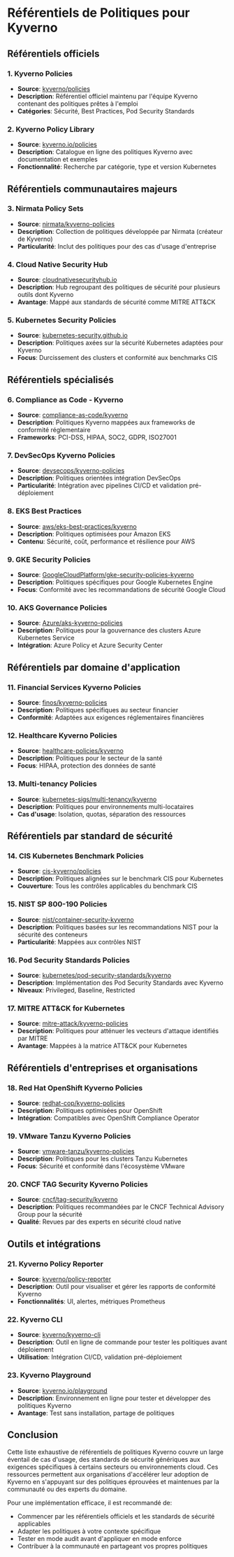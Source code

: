 # Référentiels de Politiques pour Kyverno

## Référentiels officiels

### 1. Kyverno Policies
- **Source**: [kyverno/policies](https://github.com/kyverno/policies)
- **Description**: Référentiel officiel maintenu par l'équipe Kyverno contenant des politiques prêtes à l'emploi
- **Catégories**: Sécurité, Best Practices, Pod Security Standards

### 2. Kyverno Policy Library
- **Source**: [kyverno.io/policies](https://kyverno.io/policies/)
- **Description**: Catalogue en ligne des politiques Kyverno avec documentation et exemples
- **Fonctionnalité**: Recherche par catégorie, type et version Kubernetes

## Référentiels communautaires majeurs

### 3. Nirmata Policy Sets
- **Source**: [nirmata/kyverno-policies](https://github.com/nirmata/kyverno-policies)
- **Description**: Collection de politiques développée par Nirmata (créateur de Kyverno)
- **Particularité**: Inclut des politiques pour des cas d'usage d'entreprise

### 4. Cloud Native Security Hub
- **Source**: [cloudnativesecurityhub.io](https://cloudnativesecurityhub.io/)
- **Description**: Hub regroupant des politiques de sécurité pour plusieurs outils dont Kyverno
- **Avantage**: Mappé aux standards de sécurité comme MITRE ATT&CK

### 5. Kubernetes Security Policies
- **Source**: [kubernetes-security.github.io](https://kubernetes-security.github.io/)
- **Description**: Politiques axées sur la sécurité Kubernetes adaptées pour Kyverno
- **Focus**: Durcissement des clusters et conformité aux benchmarks CIS

## Référentiels spécialisés

### 6. Compliance as Code - Kyverno
- **Source**: [compliance-as-code/kyverno](https://github.com/compliance-as-code/kyverno)
- **Description**: Politiques Kyverno mappées aux frameworks de conformité réglementaire
- **Frameworks**: PCI-DSS, HIPAA, SOC2, GDPR, ISO27001

### 7. DevSecOps Kyverno Policies
- **Source**: [devsecops/kyverno-policies](https://github.com/devsecops/kyverno-policies)
- **Description**: Politiques orientées intégration DevSecOps
- **Particularité**: Intégration avec pipelines CI/CD et validation pré-déploiement

### 8. EKS Best Practices
- **Source**: [aws/eks-best-practices/kyverno](https://github.com/aws/eks-best-practices/tree/master/policies/kyverno)
- **Description**: Politiques optimisées pour Amazon EKS
- **Contenu**: Sécurité, coût, performance et résilience pour AWS

### 9. GKE Security Policies
- **Source**: [GoogleCloudPlatform/gke-security-policies-kyverno](https://github.com/GoogleCloudPlatform/gke-security-policies)
- **Description**: Politiques spécifiques pour Google Kubernetes Engine
- **Focus**: Conformité avec les recommandations de sécurité Google Cloud

### 10. AKS Governance Policies
- **Source**: [Azure/aks-kyverno-policies](https://github.com/Azure/aks-policies)
- **Description**: Politiques pour la gouvernance des clusters Azure Kubernetes Service
- **Intégration**: Azure Policy et Azure Security Center

## Référentiels par domaine d'application

### 11. Financial Services Kyverno Policies
- **Source**: [finos/kyverno-policies](https://github.com/finos/cloud-service-certification/kyverno)
- **Description**: Politiques spécifiques au secteur financier
- **Conformité**: Adaptées aux exigences réglementaires financières

### 12. Healthcare Kyverno Policies
- **Source**: [healthcare-policies/kyverno](https://github.com/healthcare-policies/kyverno)
- **Description**: Politiques pour le secteur de la santé
- **Focus**: HIPAA, protection des données de santé

### 13. Multi-tenancy Policies
- **Source**: [kubernetes-sigs/multi-tenancy/kyverno](https://github.com/kubernetes-sigs/multi-tenancy)
- **Description**: Politiques pour environnements multi-locataires
- **Cas d'usage**: Isolation, quotas, séparation des ressources

## Référentiels par standard de sécurité

### 14. CIS Kubernetes Benchmark Policies
- **Source**: [cis-kyverno/policies](https://github.com/cis-benchmarks/kyverno)
- **Description**: Politiques alignées sur le benchmark CIS pour Kubernetes
- **Couverture**: Tous les contrôles applicables du benchmark CIS

### 15. NIST SP 800-190 Policies
- **Source**: [nist/container-security-kyverno](https://github.com/usnistgov/container-security)
- **Description**: Politiques basées sur les recommandations NIST pour la sécurité des conteneurs
- **Particularité**: Mappées aux contrôles NIST

### 16. Pod Security Standards Policies
- **Source**: [kubernetes/pod-security-standards/kyverno](https://kubernetes.io/docs/concepts/security/pod-security-standards/)
- **Description**: Implémentation des Pod Security Standards avec Kyverno
- **Niveaux**: Privileged, Baseline, Restricted

### 17. MITRE ATT&CK for Kubernetes
- **Source**: [mitre-attack/kyverno-policies](https://github.com/mitre-attack/k8s-matrix)
- **Description**: Politiques pour atténuer les vecteurs d'attaque identifiés par MITRE
- **Avantage**: Mappées à la matrice ATT&CK pour Kubernetes

## Référentiels d'entreprises et organisations

### 18. Red Hat OpenShift Kyverno Policies
- **Source**: [redhat-cop/kyverno-policies](https://github.com/redhat-cop/kyverno-policies)
- **Description**: Politiques optimisées pour OpenShift
- **Intégration**: Compatibles avec OpenShift Compliance Operator

### 19. VMware Tanzu Kyverno Policies
- **Source**: [vmware-tanzu/kyverno-policies](https://github.com/vmware-tanzu/tanzu-kubernetes-policies)
- **Description**: Politiques pour les clusters Tanzu Kubernetes
- **Focus**: Sécurité et conformité dans l'écosystème VMware

### 20. CNCF TAG Security Kyverno Policies
- **Source**: [cncf/tag-security/kyverno](https://github.com/cncf/tag-security)
- **Description**: Politiques recommandées par le CNCF Technical Advisory Group pour la sécurité
- **Qualité**: Revues par des experts en sécurité cloud native

## Outils et intégrations

### 21. Kyverno Policy Reporter
- **Source**: [kyverno/policy-reporter](https://github.com/kyverno/policy-reporter)
- **Description**: Outil pour visualiser et gérer les rapports de conformité Kyverno
- **Fonctionnalités**: UI, alertes, métriques Prometheus

### 22. Kyverno CLI
- **Source**: [kyverno/kyverno-cli](https://github.com/kyverno/kyverno/tree/main/cmd/cli)
- **Description**: Outil en ligne de commande pour tester les politiques avant déploiement
- **Utilisation**: Intégration CI/CD, validation pré-déploiement

### 23. Kyverno Playground
- **Source**: [kyverno.io/playground](https://playground.kyverno.io/)
- **Description**: Environnement en ligne pour tester et développer des politiques Kyverno
- **Avantage**: Test sans installation, partage de politiques

## Conclusion

Cette liste exhaustive de référentiels de politiques Kyverno couvre un large éventail de cas d'usage, des standards de sécurité génériques aux exigences spécifiques à certains secteurs ou environnements cloud. Ces ressources permettent aux organisations d'accélérer leur adoption de Kyverno en s'appuyant sur des politiques éprouvées et maintenues par la communauté ou des experts du domaine.

Pour une implémentation efficace, il est recommandé de:
- Commencer par les référentiels officiels et les standards de sécurité applicables
- Adapter les politiques à votre contexte spécifique
- Tester en mode audit avant d'appliquer en mode enforce
- Contribuer à la communauté en partageant vos propres politiques

